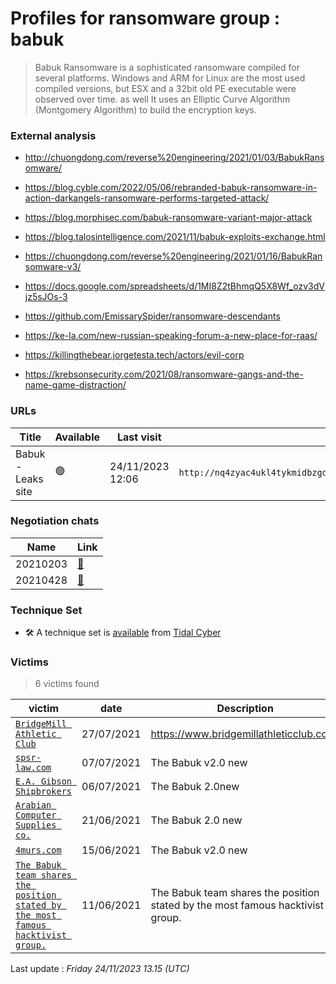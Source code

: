# Profiles for ransomware group : **babuk**


> Babuk Ransomware is a sophisticated ransomware compiled for several platforms. Windows and ARM for Linux are the most used compiled versions, but ESX and a 32bit old PE executable were observed over time. as well It uses an Elliptic Curve Algorithm (Montgomery Algorithm) to build the encryption keys.

### External analysis
- http://chuongdong.com/reverse%20engineering/2021/01/03/BabukRansomware/

- https://blog.cyble.com/2022/05/06/rebranded-babuk-ransomware-in-action-darkangels-ransomware-performs-targeted-attack/

- https://blog.morphisec.com/babuk-ransomware-variant-major-attack

- https://blog.talosintelligence.com/2021/11/babuk-exploits-exchange.html

- https://chuongdong.com/reverse%20engineering/2021/01/16/BabukRansomware-v3/

- https://docs.google.com/spreadsheets/d/1MI8Z2tBhmqQ5X8Wf_ozv3dVjz5sJOs-3

- https://github.com/EmissarySpider/ransomware-descendants

- https://ke-la.com/new-russian-speaking-forum-a-new-place-for-raas/

- https://killingthebear.jorgetesta.tech/actors/evil-corp

- https://krebsonsecurity.com/2021/08/ransomware-gangs-and-the-name-game-distraction/

### URLs
| Title | Available | Last visit | fqdn | Screenshot 
|---|---|---|---|---|
| Babuk - Leaks site | 🟢 | 24/11/2023 12:06 | `http://nq4zyac4ukl4tykmidbzgdlvaboqeqsemkp4t35bzvjeve6zm2lqcjid.onion` | <a href="https://images.ransomware.live/screenshots/nq4zyac4ukl4tykmidbzgdlvaboqeqsemkp4t35bzvjeve6zm2lqcjid-onion.png" target=_blank>📸</a> | 

### Negotiation chats

| Name | Link |
|---|---|
|20210203|  <a href="/#/negotiation/babuk/20210203.html"> 💬 </a> |
|20210428|  <a href="/#/negotiation/babuk/20210428.html"> 💬 </a> |


### Technique Set

* 🛠️ A technique set is [available](https://app.tidalcyber.com/software/0dc07eb9-66df-4116-b1bc-7020ca6395a1-Babuk) from [Tidal Cyber](https://www.tidalcyber.com/)


### Victims

> 6 victims found

| victim | date | Description | Screenshot | 
|---|---|---|---|
| [`BridgeMill Athletic Club`](https://google.com/search?q=BridgeMill+Athletic+Club) | 27/07/2021 | https://www.bridgemillathleticclub.com/ | <a href="https://images.ransomware.live/screenshots/posts/64dc8c8d288ea2e60f2a271e12b143e5.png" target=_blank>📸</a> |
| [`spsr-law.com`](https://google.com/search?q=spsr-law.com) | 07/07/2021 | The Babuk v2.0 new | <a href="https://images.ransomware.live/screenshots/posts/f17dbf3ca9d5500b0891d53847a57909.png" target=_blank>📸</a> |
| [`E.A. Gibson Shipbrokers`](https://google.com/search?q=E.A.+Gibson+Shipbrokers) | 06/07/2021 | The Babuk 2.0new | <a href="https://images.ransomware.live/screenshots/posts/0b5254a2902d2fe9b2f87da2f68927a9.png" target=_blank>📸</a> |
| [`Arabian Computer Supplies co.`](https://google.com/search?q=Arabian+Computer+Supplies+co.) | 21/06/2021 | The Babuk 2.0 new | <a href="https://images.ransomware.live/screenshots/posts/b931e2fdf8af52e98a039614c9267c8f.png" target=_blank>📸</a> |
| [`4murs.com`](https://google.com/search?q=4murs.com) | 15/06/2021 | The Babuk v2.0 new | <a href="https://images.ransomware.live/screenshots/posts/44f79da60c4d505b713864e14824ada6.png" target=_blank>📸</a> |
| [`The Babuk team shares the position stated by the most famous hacktivist group.`](https://google.com/search?q=The+Babuk+team+shares+the+position+stated+by+the+most+famous+hacktivist+group.) | 11/06/2021 | The Babuk team shares the position stated by the most famous hacktivist group. | <a href="https://images.ransomware.live/screenshots/posts/277ef2439ebf2c8429530c6002658deb.png" target=_blank>📸</a> |



Last update : _Friday 24/11/2023 13.15 (UTC)_
